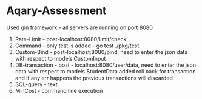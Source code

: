 # Aqary-Assessment

Used gin framework - all servers are running on port 8080

1. Rate-Limit  - post-localhost:8080/limit/check
2. Command     - only test is added -  go test ./pkg/test
3. Custom-Bind - post-localhost:8080/bind, need to enter the json data with respect to models.CustomInput
4. DB-transaction - post - localhost:8080/user/data, need to enter the json data with respect to models.StudentData
                    added roll back for transaction and if any err happens the previous transactions will discarded
5. SQL-query   - text
6. MinCost     - command line execution
